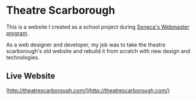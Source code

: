 # Theatre Scarborough

This is a website I created as a school project during [Seneca's Webmaster program](http://webmaster.senecacollege.ca/).

As a web designer and developer, my job was to take the theatre scarborough's old website and rebuild it from scratch with new design and technologies.

## Live Website
[http://theatrescarborough.com/](http://theatrescarborough.com/)